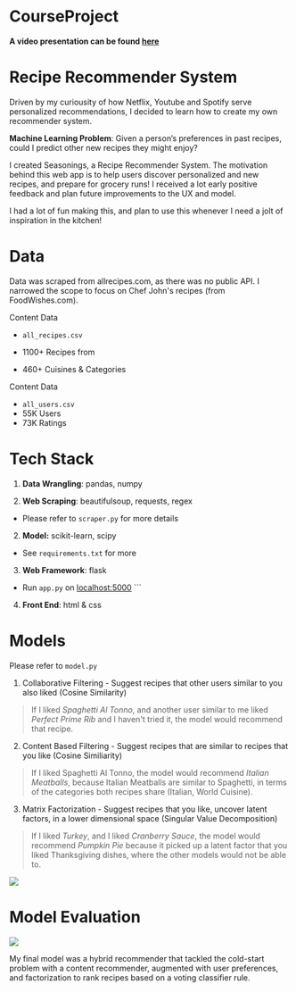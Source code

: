 # CourseProject

**A video presentation can be found [here](https://www.youtube.com/watch?v=qhwi7d4wOEM)**

# Recipe Recommender System


Driven by my curiousity of how Netflix, Youtube and Spotify serve personalized recommendations, I decided to learn how to create my own recommender system.



**Machine Learning Problem**: Given a person’s preferences in past recipes, could I predict other new recipes they might enjoy?



I created Seasonings, a Recipe Recommender System. The motivation behind this web app is to help users discover personalized and new recipes, and prepare for grocery runs! I received a lot early positive feedback and plan future improvements to the UX and model.



I had a lot of fun making this, and plan to use this whenever I need a jolt of inspiration in the kitchen!



# Data 

Data was scraped from allrecipes.com, as there was no public API. I narrowed the scope to focus on Chef John's recipes (from FoodWishes.com).

Content Data

- ```all_recipes.csv```

- 1100+ Recipes from 

- 460+ Cuisines & Categories

  

Content Data

- ```all_users.csv```
- 55K Users
- 73K Ratings



# Tech Stack

1. **Data Wrangling**: pandas, numpy

   

2. **Web Scraping**: beautifulsoup, requests, regex

- Please refer to ```scraper.py``` for more details



2. **Model:** scikit-learn, scipy

- See ```requirements.txt``` for more



3. **Web Framework**: flask

- Run ```app.py``` on [localhost:5000](localhost:5000/) ```



4. **Front End**: html & css



# Models

Please refer to ```model.py``` 

1. Collaborative Filtering - Suggest recipes that other users similar to you also liked (Cosine Similarity)

> If I liked *Spaghetti Al Tonno*, and another user similar to me liked *Perfect Prime Rib* and I haven't tried it, the model would recommend that recipe.



2. Content Based Filtering - Suggest recipes that are similar to recipes that you like (Cosine Similiarity)

> If I liked Spaghetti Al Tonno, the model would recommend *Italian Meatballs*, because Italian Meatballs are similar to Spaghetti, in terms of the categories both recipes share (Italian, World Cuisine).



3. Matrix Factorization - Suggest recipes that you like, uncover latent factors, in a lower dimensional space (Singular Value Decomposition)

> If I liked *Turkey*, and I liked *Cranberry Sauce*, the model would recommend *Pumpkin Pie* because it picked up a latent factor that you liked Thanksgiving dishes, where the other models would not be able to.



<img src="static/images/hybrid.png">

# Model Evaluation

<img src="static/images/evaluation.png">

My final model was a hybrid recommender that tackled the cold-start problem with a content recommender, augmented with user preferences, and factorization to rank recipes based on a voting classifier rule.


